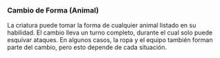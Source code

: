 ### Cambio de Forma (Animal)
La criatura puede tomar la forma de cualquier animal listado en su habilidad. El cambio lleva un turno completo, durante el cual solo puede esquivar ataques. En algunos casos, la ropa y el equipo también forman parte del cambio, pero esto depende de cada situación.